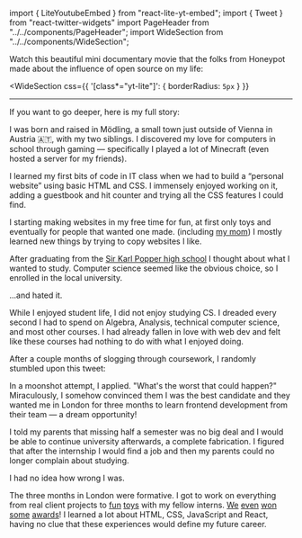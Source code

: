 import { LiteYoutubeEmbed } from "react-lite-yt-embed";
import { Tweet } from "react-twitter-widgets"
import PageHeader from "../../components/PageHeader";
import WideSection from "../../components/WideSection";

<PageHeader title="My Story" mb={0}>
  <Head
    title="About Me – Max Stoiber (@mxstbr)"
    description="Who is Max Stoiber? "
  />
</PageHeader>

Watch this beautiful mini documentary movie that the folks from Honeypot made about the influence of open source on my life:

<WideSection
  css={{
    '[class*="yt-lite"]': {
      borderRadius: `5px`
    }
  }}
>
  <LiteYoutubeEmbed id="ifq3xhik8tE" noCookie mute={false} />
</WideSection>

----

If you want to go deeper, here is my full story:

I was born and raised in Mödling, a small town just outside of Vienna in Austria 🇦🇹, with my two siblings. I discovered my love for computers in school through gaming — specifically I played a lot of Minecraft (even hosted a server for my friends).

I learned my first bits of code in IT class when we had to build a “personal website” using basic HTML and CSS. I immensely enjoyed working on it, adding a guestbook and hit counter and trying all the CSS features I could find.

I starting making websites in my free time for fun, at first only toys and eventually for people that wanted one made. (including [my mom](http://unfallchirurgin.com)) I mostly learned new things by trying to copy websites I like.

After graduating from the [Sir Karl Popper high school](https://en.wikipedia.org/wiki/Sir-Karl-Popper-Schule) I thought about what I wanted to study. Computer science seemed like the obvious choice, so I enrolled in the local university.

...and hated it.

While I enjoyed student life, I did not enjoy studying CS. I dreaded every second I had to spend on Algebra, Analysis, technical computer science, and most other courses. I had already fallen in love with web dev and felt like these courses had nothing to do with what I enjoyed doing.

After a couple months of slogging through coursework, I randomly stumbled upon this tweet:

<!-- <Tweet tweetId="537210432906616832" /> -->

In a moonshot attempt, I applied. "What's the worst that could happen?" Miraculously, I somehow convinced them I was the best candidate and they wanted me in London for three months to learn frontend development from their team — a dream opportunity!

I told my parents that missing half a semester was no big deal and I would be able to continue university afterwards, a complete fabrication. I figured that after the internship I would find a job and then my parents could no longer complain about studying.

I had no idea how wrong I was.

The three months in London were formative. I got to work on everything from real client projects to [fun](https://frankensim.animade.tv) [toys](https://sloth.animade.tv) with my fellow interns. [We](https://thefwa.com/cases/frankensim) [even](https://winners.webbyawards.com/2016/websites/general-websites/weird/160249/frankensim) [won](https://www.awwwards.com/sites/frankensim) [some](https://www.csswinner.com/details/frankensim/9805) [awards](https://www.pixelawards.com/winners.html#/category-experimental)! I learned a lot about HTML, CSS, JavaScript and React, having no clue that these experiences would define my future career.